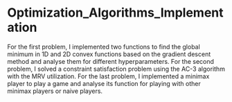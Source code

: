 # Optimization_Algorithms_Implementation
For the first problem, I implemented two functions to find the global minimum in 1D and 2D convex functions based on the gradient descent method and analyse them for different hyperparameters. For the second problem, I solved a constraint satisfaction problem using the AC-3 algorithm with the MRV utilization. For the last problem, I implemented a minimax player to play a game and analyse its function for playing with other minimax players or naive players.
